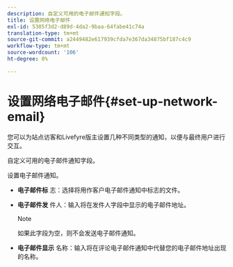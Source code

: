 ```yaml
---
description: 自定义可用的电子邮件通知字段。
title: 设置网络电子邮件
exl-id: 5305f3d2-d89d-4da2-9baa-64fabe41c74a
translation-type: tm+mt
source-git-commit: a2449482e617939cfda7e367da34875bf187c4c9
workflow-type: tm+mt
source-wordcount: '106'
ht-degree: 0%

---
```


# 设置网络电子邮件{#set-up-network-email}

您可以为站点访客和Livefyre版主设置几种不同类型的通知，以便与最终用户进行交互。

自定义可用的电子邮件通知字段。

设置电子邮件通知。

* **电子邮件标** 志：选择将用作客户电子邮件通知中标志的文件。
* **电子邮件发** 件人：输入将在发件人字段中显示的电子邮件地址。

   >[!NOTE]
   >
   >如果此字段为空，则不会发送电子邮件通知。

* **电子邮件显示** 名称：输入将在评论电子邮件通知中代替您的电子邮件地址出现的名称。
